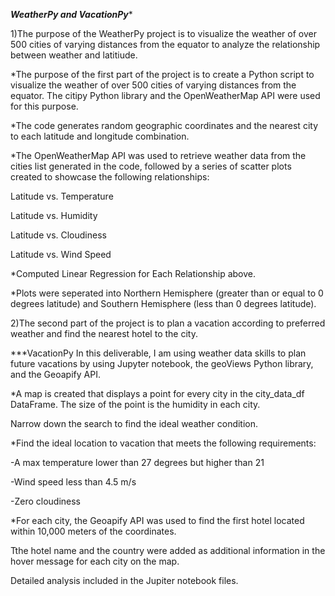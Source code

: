***WeatherPy and VacationPy****

1)The purpose of the WeatherPy project is to visualize the weather of over 500 cities of varying distances from the equator to analyze the relationship between weather and latitiude.

*The purpose of the first part of the project is to create a Python script to visualize the weather of over 500 cities of varying distances from the equator. The citipy Python library and the OpenWeatherMap API were used for this purpose.

*The code generates random geographic coordinates and the nearest city to each latitude and longitude combination.


*The OpenWeatherMap API was used to retrieve weather data from the cities list generated in the code, followed by a series of scatter plots created to showcase the following relationships:

Latitude vs. Temperature

Latitude vs. Humidity

Latitude vs. Cloudiness

Latitude vs. Wind Speed


*Computed Linear Regression for Each Relationship above.


*Plots were seperated into Northern Hemisphere (greater than or equal to 0 degrees latitude) and Southern Hemisphere (less than 0 degrees latitude). 



2)The second part of the project is to plan a vacation according to preferred weather and find the nearest hotel to the city.

***VacationPy
In this deliverable, I am using weather data skills to plan future vacations by using Jupyter notebook, the geoViews Python library, and the Geoapify API. 


*A map is created that displays a point for every city in the city_data_df DataFrame. The size of the point is the humidity in each city.

Narrow down the search to find the ideal weather condition.

*Find the ideal location to vacation that meets the following requirements:

-A max temperature lower than 27 degrees but higher than 21

-Wind speed less than 4.5 m/s

-Zero cloudiness


*For each city, the Geoapify API  was used to find the first hotel located within 10,000 meters of the coordinates.

Tthe hotel name and the country  were added as additional information in the hover message for each city on the map.

Detailed analysis included in the Jupiter notebook files.

